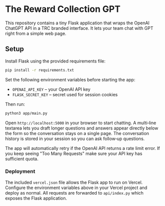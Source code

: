 # The Reward Collection GPT

This repository contains a tiny Flask application that wraps the OpenAI ChatGPT API in a TRC branded interface.  It lets your team chat with GPT right from a simple web page.

## Setup

Install Flask using the provided requirements file:

```bash
pip install -r requirements.txt
```

Set the following environment variables before starting the app:

- `OPENAI_API_KEY` – your OpenAI API key
- `FLASK_SECRET_KEY` – secret used for session cookies

Then run:

```bash
python3 app/main.py
```

Open `http://localhost:5000` in your browser to start chatting.  A multi‑line textarea lets you draft longer questions and answers appear directly below the form so the conversation stays on a single page. The conversation history is stored in your session so you can ask follow‑up questions.

The app will automatically retry if the OpenAI API returns a rate limit error. If you keep seeing "Too Many Requests" make sure your API key has sufficient quota.

### Deployment

The included `vercel.json` file allows the Flask app to run on Vercel.  Configure the environment variables above in your Vercel project and deploy as normal.  All requests are forwarded to `api/index.py` which exposes the Flask application.

